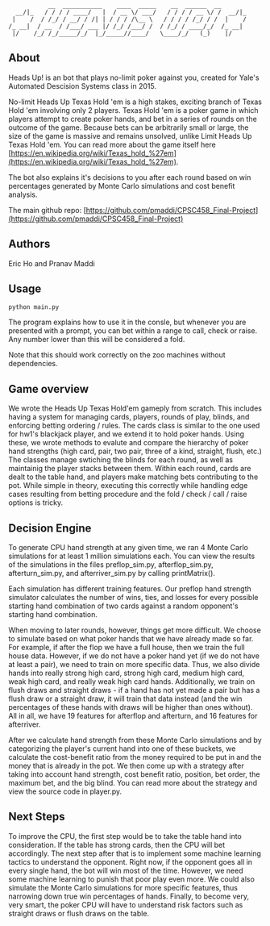 ```
           __  ___________    ____  _____    __  ______  __
  __/|_   / / / / ____/   |  / __ \/ ___/   / / / / __ \/ /  __/|_
 |    /  / /_/ / __/ / /| | / / / /\__ \   / / / / /_/ / /  |    /
/_ __|  / __  / /___/ ___ |/ /_/ /___/ /  / /_/ / ____/_/  /_ __|
 |/    /_/ /_/_____/_/  |_/_____//____/   \____/_/   (_)    |/
```

## About

Heads Up! is an bot that plays no-limit poker against you, created for Yale's Automated Descision Systems class in 2015.

No-limit Heads Up Texas Hold 'em is a high stakes, exciting branch of Texas Hold 'em involving only 2 players. Texas Hold 'em is a poker game in which players attempt to create poker hands, and bet in a series of rounds on the outcome of the game. Because bets can be arbitrarily small or large, the size of the game is massive and remains unsolved, unlike Limit Heads Up Texas Hold 'em. You can read more about the game itself here [https://en.wikipedia.org/wiki/Texas_hold_%27em](https://en.wikipedia.org/wiki/Texas_hold_%27em).

The bot also explains it's decisions to you after each round based on win percentages generated by Monte Carlo simulations and cost benefit analysis.

The main github repo: [https://github.com/pmaddi/CPSC458_Final-Project](https://github.com/pmaddi/CPSC458_Final-Project)

## Authors

Eric Ho and Pranav Maddi

## Usage
```
python main.py
```

The program explains how to use it in the consle, but whenever you are presented with a prompt, you can bet within a range to call, check or raise. Any number lower than this will be considered a fold.

Note that this should work correctly on the zoo machines without dependencies.

## Game overview

We wrote the Heads Up Texas Hold'em gameply from scratch. This includes having a system for managing cards, players, rounds of play, blinds, and enforcing betting ordering / rules. The cards class is similar to the one used for hw1's blackjack player, and we extend it to hold poker hands. Using these, we wrote methods to evalute and compare the hierarchy of poker hand strengths (high card, pair, two pair, three of a kind, straight, flush, etc.) The classes manage swtiching the blinds for each round, as well as maintainig the player stacks between them. Within each round, cards are dealt to the table hand, and players make matching bets contributing to the pot. While simple in theory, executing this correctly while handling edge cases resulting from betting procedure and the fold / check / call / raise options is tricky.

## Decision Engine

To generate CPU hand strength at any given time, we ran 4 Monte Carlo simulations for at least 1 million simulations each. You can view the results of the simulations in the files preflop\_sim.py, afterflop\_sim.py, afterturn\_sim.py, and afterriver\_sim.py by calling printMatrix(). 

Each simulation has different training features. Our preflop hand strength simulator calculates the number of wins, ties, and losses for every possible starting hand combination of two cards against a random opponent's starting hand combination.

When moving to later rounds, however, things get more difficult. We choose to simulate based on what poker hands that we have already made so far. For example, if after the flop we have a full house, then we train the full house data. However, if we do not have a poker hand yet (if we do not have at least a pair), we need to train on more specific data. Thus, we also divide hands into really strong high card, strong high card, medium high card, weak high card, and really weak high card hands. Additionally, we train on flush draws and straight draws - if a hand has not yet made a pair but has a flush draw or a straight draw, it will train that data instead (and the win percentages of these hands with draws will be higher than ones without). All in all, we have 19 features for afterflop and afterturn, and 16 features for afterriver.

After we calculate hand strength from these Monte Carlo simulations and by categorizing the player's current hand into one of these buckets, we calculate the cost-benefit ratio from the money required to be put in and the money that is already in the pot. We then come up with a strategy after taking into account hand strength, cost benefit ratio, position, bet order, the maximum bet, and the big blind. You can read more about the strategy and view the source code in player.py.

## Next Steps

To improve the CPU, the first step would be to take the table hand into consideration. If the table has strong cards, then the CPU will bet accordingly. The next step after that is to implement some machine learning tactics to understand the opponent. Right now, if the opponent goes all in every single hand, the bot will win most of the time. However, we need some machine learning to punish that poor play even more. We could also simulate the Monte Carlo simulations for more specific features, thus narrowing down true win percentages of hands. Finally, to become very, very smart, the poker CPU will have to understand risk factors such as straight draws or flush draws on the table.
